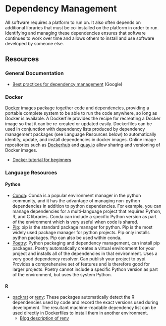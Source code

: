 # Dependency Management

All software requires a platform to run on. It also often depends on additional libraries that must be co-installed on the platform in order to run. Identifying and managing these dependencies ensures that software continues to work over time and allows others to install and use software developed by someone else.

## Resources

### General Documentation
* [Best practices for dependency management](https://cloud.google.com/blog/topics/developers-practitioners/best-practices-dependency-management) (Google)

### Docker
[Docker](https://www.docker.com/) images package together code and dependencies, providing a portable complete system to be able to run the code anywhere, so long as Docker is available. A Dockerfile provides the recipe for recreating a Docker image so that it can be re-created or updated easily. Dockerfiles can be used in conjunction with dependency lists produced by dependency management packages (see Language Resources below) to automatically identify, update, and install dependencies in docker images. Online image repositories such as [Dockerhub](https://hub.docker.com/) and [quay.io](https://quay.io/) allow sharing and versioning of Docker images. 

* [Docker tutorial for beginners](https://docker-curriculum.com/)

### Language Resources

#### Python
* [Conda](https://docs.conda.io/en/latest/): Conda is a popular environment manager in the python community, and it has the advantage of managing non-python dependencies in addition to python dependencies. For example, you can manage dependencies for a multi-language project that requires Python, R, and C libraries. Conda can include a specific Python version as part of the environment which is very useful when code is shared.
* [Pip](https://packaging.python.org/en/latest/tutorials/installing-packages/): pip is the standard package manager for python. Pip is the most widely used package manager for python projects. Pip only installs python packages. Pip can also be used within conda.  
* [Poetry](https://python-poetry.org/): Python packaging and dependency management, can install pip packages. Poetry automatically creates a virtual environment for your project and installs all of the dependencies in that environment. Uses a very good dependency resolver. Can publish your project to pypi. Provides a comprehensive set of features and is therefore good for larger projects. Poetry cannot include a specific Python version as part of the environment, but uses the system Python.

#### R
* [packrat](https://cran.r-project.org/web/packages/packrat/index.html) or [renv](https://cran.r-project.org/web/packages/renv/index.html): These packages automatically detect the R dependencies used by code and record the exact versions used during development. The resultant machine-readable dependency list can be used directly in Dockerfiles to install them in another environment.
  * [Blog description of renv](https://rstudio.github.io/renv/articles/renv.html)

